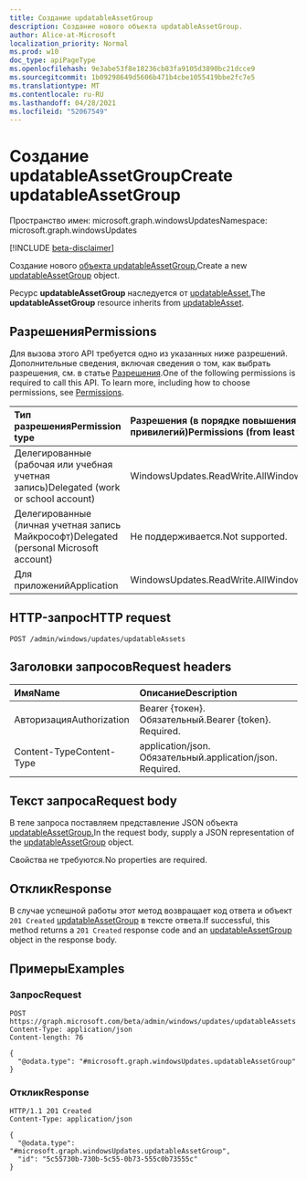```yaml
---
title: Создание updatableAssetGroup
description: Создание нового объекта updatableAssetGroup.
author: Alice-at-Microsoft
localization_priority: Normal
ms.prod: w10
doc_type: apiPageType
ms.openlocfilehash: 9e3abe53f8e18236cb83fa9105d3890bc21dcce9
ms.sourcegitcommit: 1b09298649d5606b471b4cbe1055419bbe2fc7e5
ms.translationtype: MT
ms.contentlocale: ru-RU
ms.lasthandoff: 04/28/2021
ms.locfileid: "52067549"
---
```

# <a name="create-updatableassetgroup"></a><span data-ttu-id="bd132-103">Создание updatableAssetGroup</span><span class="sxs-lookup"><span data-stu-id="bd132-103">Create updatableAssetGroup</span></span>
<span data-ttu-id="bd132-104">Пространство имен: microsoft.graph.windowsUpdates</span><span class="sxs-lookup"><span data-stu-id="bd132-104">Namespace: microsoft.graph.windowsUpdates</span></span>

[!INCLUDE [beta-disclaimer](../../includes/beta-disclaimer.md)]

<span data-ttu-id="bd132-105">Создание нового [объекта updatableAssetGroup.](../resources/windowsupdates-updatableassetgroup.md)</span><span class="sxs-lookup"><span data-stu-id="bd132-105">Create a new [updatableAssetGroup](../resources/windowsupdates-updatableassetgroup.md) object.</span></span>

<span data-ttu-id="bd132-106">Ресурс **updatableAssetGroup** наследуется от [updatableAsset.](../resources/windowsupdates-updatableasset.md)</span><span class="sxs-lookup"><span data-stu-id="bd132-106">The **updatableAssetGroup** resource inherits from [updatableAsset](../resources/windowsupdates-updatableasset.md).</span></span>

## <a name="permissions"></a><span data-ttu-id="bd132-107">Разрешения</span><span class="sxs-lookup"><span data-stu-id="bd132-107">Permissions</span></span>
<span data-ttu-id="bd132-p101">Для вызова этого API требуется одно из указанных ниже разрешений. Дополнительные сведения, включая сведения о том, как выбрать разрешения, см. в статье [Разрешения](/graph/permissions-reference).</span><span class="sxs-lookup"><span data-stu-id="bd132-p101">One of the following permissions is required to call this API. To learn more, including how to choose permissions, see [Permissions](/graph/permissions-reference).</span></span>

|<span data-ttu-id="bd132-110">Тип разрешения</span><span class="sxs-lookup"><span data-stu-id="bd132-110">Permission type</span></span>|<span data-ttu-id="bd132-111">Разрешения (в порядке повышения привилегий)</span><span class="sxs-lookup"><span data-stu-id="bd132-111">Permissions (from least to most privileged)</span></span>|
|:---|:---|
|<span data-ttu-id="bd132-112">Делегированные (рабочая или учебная учетная запись)</span><span class="sxs-lookup"><span data-stu-id="bd132-112">Delegated (work or school account)</span></span>|<span data-ttu-id="bd132-113">WindowsUpdates.ReadWrite.All</span><span class="sxs-lookup"><span data-stu-id="bd132-113">WindowsUpdates.ReadWrite.All</span></span>|
|<span data-ttu-id="bd132-114">Делегированные (личная учетная запись Майкрософт)</span><span class="sxs-lookup"><span data-stu-id="bd132-114">Delegated (personal Microsoft account)</span></span>|<span data-ttu-id="bd132-115">Не поддерживается.</span><span class="sxs-lookup"><span data-stu-id="bd132-115">Not supported.</span></span>|
|<span data-ttu-id="bd132-116">Для приложений</span><span class="sxs-lookup"><span data-stu-id="bd132-116">Application</span></span>|<span data-ttu-id="bd132-117">WindowsUpdates.ReadWrite.All</span><span class="sxs-lookup"><span data-stu-id="bd132-117">WindowsUpdates.ReadWrite.All</span></span>|

## <a name="http-request"></a><span data-ttu-id="bd132-118">HTTP-запрос</span><span class="sxs-lookup"><span data-stu-id="bd132-118">HTTP request</span></span>

<!-- {
  "blockType": "ignored"
}
-->
``` http
POST /admin/windows/updates/updatableAssets
```

## <a name="request-headers"></a><span data-ttu-id="bd132-119">Заголовки запросов</span><span class="sxs-lookup"><span data-stu-id="bd132-119">Request headers</span></span>
|<span data-ttu-id="bd132-120">Имя</span><span class="sxs-lookup"><span data-stu-id="bd132-120">Name</span></span>|<span data-ttu-id="bd132-121">Описание</span><span class="sxs-lookup"><span data-stu-id="bd132-121">Description</span></span>|
|:---|:---|
|<span data-ttu-id="bd132-122">Авторизация</span><span class="sxs-lookup"><span data-stu-id="bd132-122">Authorization</span></span>|<span data-ttu-id="bd132-p102">Bearer {токен}. Обязательный.</span><span class="sxs-lookup"><span data-stu-id="bd132-p102">Bearer {token}. Required.</span></span>|
|<span data-ttu-id="bd132-125">Content-Type</span><span class="sxs-lookup"><span data-stu-id="bd132-125">Content-Type</span></span>|<span data-ttu-id="bd132-p103">application/json. Обязательный.</span><span class="sxs-lookup"><span data-stu-id="bd132-p103">application/json. Required.</span></span>|

## <a name="request-body"></a><span data-ttu-id="bd132-128">Текст запроса</span><span class="sxs-lookup"><span data-stu-id="bd132-128">Request body</span></span>
<span data-ttu-id="bd132-129">В теле запроса поставляем представление JSON объекта [updatableAssetGroup.](../resources/windowsupdates-updatableassetgroup.md)</span><span class="sxs-lookup"><span data-stu-id="bd132-129">In the request body, supply a JSON representation of the [updatableAssetGroup](../resources/windowsupdates-updatableassetgroup.md) object.</span></span>

<span data-ttu-id="bd132-130">Свойства не требуются.</span><span class="sxs-lookup"><span data-stu-id="bd132-130">No properties are required.</span></span>


## <a name="response"></a><span data-ttu-id="bd132-131">Отклик</span><span class="sxs-lookup"><span data-stu-id="bd132-131">Response</span></span>

<span data-ttu-id="bd132-132">В случае успешной работы этот метод возвращает код ответа и объект `201 Created` [updatableAssetGroup](../resources/windowsupdates-updatableassetgroup.md) в тексте ответа.</span><span class="sxs-lookup"><span data-stu-id="bd132-132">If successful, this method returns a `201 Created` response code and an [updatableAssetGroup](../resources/windowsupdates-updatableassetgroup.md) object in the response body.</span></span>

## <a name="examples"></a><span data-ttu-id="bd132-133">Примеры</span><span class="sxs-lookup"><span data-stu-id="bd132-133">Examples</span></span>

### <a name="request"></a><span data-ttu-id="bd132-134">Запрос</span><span class="sxs-lookup"><span data-stu-id="bd132-134">Request</span></span>
<!-- {
  "blockType": "request",
  "name": "create_updatableassetgroup_from_"
}
-->
``` http
POST https://graph.microsoft.com/beta/admin/windows/updates/updatableAssets
Content-Type: application/json
Content-length: 76

{
  "@odata.type": "#microsoft.graph.windowsUpdates.updatableAssetGroup"
}
```


### <a name="response"></a><span data-ttu-id="bd132-135">Отклик</span><span class="sxs-lookup"><span data-stu-id="bd132-135">Response</span></span>

<!-- {
  "blockType": "response",
  "truncated": true,
  "@odata.type": "microsoft.graph.windowsUpdates.updatableAssetGroup"
}
-->
``` http
HTTP/1.1 201 Created
Content-Type: application/json

{
  "@odata.type": "#microsoft.graph.windowsUpdates.updatableAssetGroup",
  "id": "5c55730b-730b-5c55-0b73-555c0b73555c"
}
```


